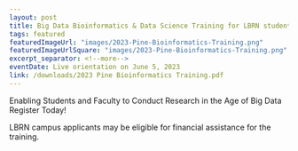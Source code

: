 ```yaml
---
layout: post
title: Big Data Bioinformatics & Data Science Training for LBRN students
tags: featured
featuredImageUrl: "images/2023-Pine-Bioinformatics-Training.png"
featuredImageUrlSquare: "images/2023-Pine-Bioinformatics-Training.png"
excerpt_separator: <!--more-->
eventDate: Live orientation on June 5, 2023
link: /downloads/2023 Pine Bioinformatics Training.pdf
---
```

Enabling Students and Faculty to Conduct Research in the Age of Big Data
Register Today! 

LBRN campus applicants may be eligible for financial assistance for the training.